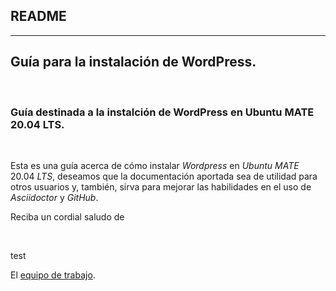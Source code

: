 ## README

---

## **Guía para la instalación de WordPress.**

<br>

### **Guía destinada a la instalción de WordPress en Ubuntu MATE 20.04 LTS.**

</span>

<br>

Esta es una guía acerca de cómo instalar _Wordpress_ en _Ubuntu_ _MATE_ 20.04 _LTS_, deseamos que la documentación aportada sea de utilidad para otros usuarios y, también, sirva para mejorar las habilidades en el uso de _Asciidoctor_ y _GitHub_.

Reciba un cordial saludo de

<br>

test

El [equipo de trabajo](src/autores.md).

